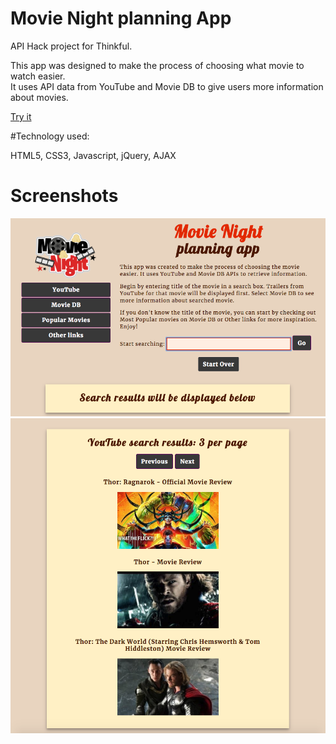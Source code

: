 # Movie Night planning App

API Hack project for Thinkful.

This app was designed to make the process of choosing what movie to watch easier.\
It uses API data from YouTube and Movie DB to give users more information about movies.

<a href='https://ng-sf.github.io/movieApp/'>Try it</a>

#Technology used:

HTML5, CSS3, Javascript, jQuery, AJAX

# Screenshots

![alt text](/screenshots/movieNightScreen1.png) ![alt text](/screenshots/movieNightScreen2.png)
